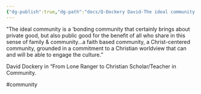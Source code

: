 ```yaml
---
{"dg-publish":true,"dg-path":"docs/Q-Dockery David-The ideal community is a ‘bonding community.md","permalink":"/docs/q-dockery-david-the-ideal-community-is-a-bonding-community/","noteIcon":""}
---
```



"The ideal community is a ‘bonding community that certainly brings about private good, but also public good for the benefit of all who share in this sense of family & community…a faith based community, a Christ-centered community, grounded in a commitment to a Christian worldview that can and will be able to engage the culture.”

David Dockery in “From Lone Ranger to Christian Scholar/Teacher in Community.

#community 